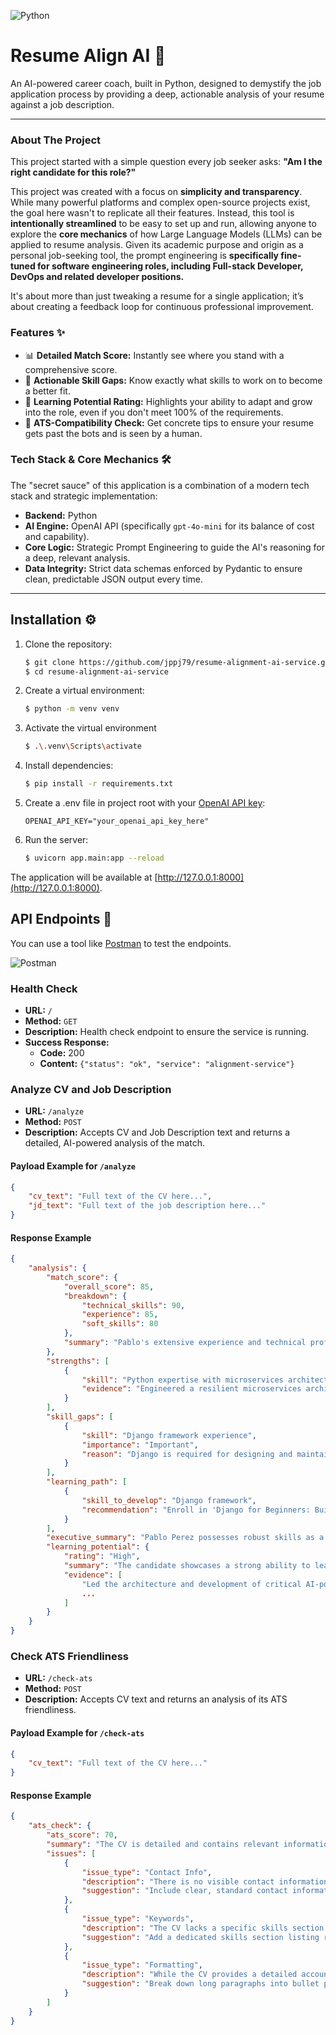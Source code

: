 ![Python](https://img.shields.io/badge/python-3.13.7+-blue.svg)

# Resume Align AI 🤖

An AI-powered career coach, built in Python, designed to demystify the job application process by providing a deep, actionable analysis of your resume against a job description.

---

### About The Project

This project started with a simple question every job seeker asks: **"Am I the right candidate for this role?"**

This project was created with a focus on **simplicity and transparency**. While many powerful platforms and complex open-source projects exist, the goal here wasn't to replicate all their features. Instead, this tool is **intentionally streamlined** to be easy to set up and run, allowing anyone to explore the **core mechanics** of how Large Language Models (LLMs) can be applied to resume analysis. Given its academic purpose and origin as a personal job-seeking tool, the prompt engineering is **specifically fine-tuned for software engineering roles, including Full-stack Developer, DevOps and related developer positions.**

It's about more than just tweaking a resume for a single application; it’s about creating a feedback loop for continuous professional improvement.

### Features ✨

* 📊 **Detailed Match Score:** Instantly see where you stand with a comprehensive score.
* 🌱 **Actionable Skill Gaps:** Know exactly what skills to work on to become a better fit.
* 🚀 **Learning Potential Rating:** Highlights your ability to adapt and grow into the role, even if you don't meet 100% of the requirements.
* 🤖 **ATS-Compatibility Check:** Get concrete tips to ensure your resume gets past the bots and is seen by a human.

### Tech Stack & Core Mechanics 🛠️

The "secret sauce" of this application is a combination of a modern tech stack and strategic implementation:

* **Backend:** Python
* **AI Engine:** OpenAI API (specifically `gpt-4o-mini` for its balance of cost and capability).
* **Core Logic:** Strategic Prompt Engineering to guide the AI's reasoning for a deep, relevant analysis.
* **Data Integrity:** Strict data schemas enforced by Pydantic to ensure clean, predictable JSON output every time.

---

## Installation ⚙️

1.  Clone the repository:

    ```bash
    $ git clone https://github.com/jppj79/resume-alignment-ai-service.git
    $ cd resume-alignment-ai-service
    ```

2.  Create a virtual environment:

    ```bash
    $ python -m venv venv
    ```

3. Activate the virtual environment

    ```bash
    $ .\.venv\Scripts\activate
    ```

4.  Install dependencies:

    ```bash
    $ pip install -r requirements.txt
    ```

5. Create a .env file in project root with your [OpenAI API key](https://platform.openai.com/api-keys):

    ```
    OPENAI_API_KEY="your_openai_api_key_here"
    ```

6. Run the server:

    ```bash
    $ uvicorn app.main:app --reload
    ```

The application will be available at [http://127.0.0.1:8000](http://127.0.0.1:8000).

## API Endpoints 🧰

You can use a tool like [Postman](https://www.postman.com/) to test the endpoints.

![Postman](https://img.shields.io/badge/Postman-FF6C37?style=for-the-badge&logo=postman&logoColor=white)

### Health Check

-   **URL:** `/`
-   **Method:** `GET`
-   **Description:** Health check endpoint to ensure the service is running.
-   **Success Response:**
    -   **Code:** 200
    -   **Content:** `{"status": "ok", "service": "alignment-service"}`

### Analyze CV and Job Description

-   **URL:** `/analyze`
-   **Method:** `POST`
-   **Description:** Accepts CV and Job Description text and returns a detailed, AI-powered analysis of the match.

#### Payload Example for `/analyze`

```json
{
    "cv_text": "Full text of the CV here...",
    "jd_text": "Full text of the job description here..."
}
```

#### Response Example
```json
{
    "analysis": {
        "match_score": {
            "overall_score": 85,
            "breakdown": {
                "technical_skills": 90,
                "experience": 85,
                "soft_skills": 80
            },
            "summary": "Pablo's extensive experience and technical proficiency in Python, microservices architecture, and cloud platforms align well with the role specifications. However, the absence of Django experience and AWS familiarity slightly lowers the match score."
        },
        "strengths": [
            {
                "skill": "Python expertise with microservices architecture",
                "evidence": "Engineered a resilient microservices architecture using Python, NestJS, and Apache Kafka."
            }
        ],
        "skill_gaps": [
            {
                "skill": "Django framework experience",
                "importance": "Important",
                "reason": "Django is required for designing and maintaining backend applications, a core responsibility in the role."
            }
        ],
        "learning_path": [
            {
                "skill_to_develop": "Django framework",
                "recommendation": "Enroll in 'Django for Beginners: Build Websites with Python & Django' by William S. Vincent."
            }
        ],
        "executive_summary": "Pablo Perez possesses robust skills as a Principal Software Engineer with significant experience in Python...",
        "learning_potential": {
            "rating": "High",
            "summary": "The candidate showcases a strong ability to learn new technologies quickly, having adapted to various roles and responsibilities over his 20-year career.",
            "evidence": [
                "Led the architecture and development of critical AI-powered systems.",
                ...
            ]
        }
    }
}
```

### Check ATS Friendliness

-   **URL:** `/check-ats`
-   **Method:** `POST`
-   **Description:** Accepts CV text and returns an analysis of its ATS friendliness.

#### Payload Example for `/check-ats`

```json
{
    "cv_text": "Full text of the CV here..."
}
```

#### Response Example
```json
{
    "ats_check": {
        "ats_score": 70,
        "summary": "The CV is detailed and contains relevant information, but has several issues related to structure, contact info, and keyword optimization.",
        "issues": [
            {
                "issue_type": "Contact Info",
                "description": "There is no visible contact information in the CV text, such as email, phone number, or LinkedIn profile.",
                "suggestion": "Include clear, standard contact information at the top of the CV to ensure it is easily accessible for ATS parsing."
            },
            {
                "issue_type": "Keywords",
                "description": "The CV lacks a specific skills section. While there are several relevant keywords embedded in the descriptions, key skills are not explicitly listed, making them harder for ATS to identify.",
                "suggestion": "Add a dedicated skills section listing relevant keywords and technologies for better visibility in ATS scans."
            },
            {
                "issue_type": "Formatting",
                "description": "While the CV provides a detailed account of experience and achievements, the dense block of text might be hard to read for both ATS and human recruiters, as it could be viewed as overwhelming.",
                "suggestion": "Break down long paragraphs into bullet points for clearer readability and easier parsing."
            }
        ]
    }
}
```
